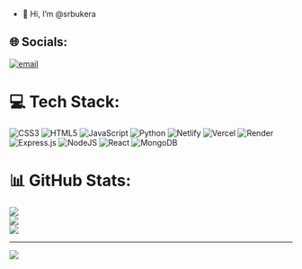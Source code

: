 - 👋 Hi, I’m @srbukera

## 🌐 Socials:
[![email](https://img.shields.io/badge/Email-D14836?logo=gmail&logoColor=white)](mailto:bukerasakir7@gmail.com) 

# 💻 Tech Stack:
![CSS3](https://img.shields.io/badge/css3-%231572B6.svg?style=for-the-badge&logo=css3&logoColor=white) ![HTML5](https://img.shields.io/badge/html5-%23E34F26.svg?style=for-the-badge&logo=html5&logoColor=white) ![JavaScript](https://img.shields.io/badge/javascript-%23323330.svg?style=for-the-badge&logo=javascript&logoColor=%23F7DF1E) ![Python](https://img.shields.io/badge/python-3670A0?style=for-the-badge&logo=python&logoColor=ffdd54) ![Netlify](https://img.shields.io/badge/netlify-%23000000.svg?style=for-the-badge&logo=netlify&logoColor=#00C7B7) ![Vercel](https://img.shields.io/badge/vercel-%23000000.svg?style=for-the-badge&logo=vercel&logoColor=white) ![Render](https://img.shields.io/badge/Render-%46E3B7.svg?style=for-the-badge&logo=render&logoColor=white) ![Express.js](https://img.shields.io/badge/express.js-%23404d59.svg?style=for-the-badge&logo=express&logoColor=%2361DAFB) ![NodeJS](https://img.shields.io/badge/node.js-6DA55F?style=for-the-badge&logo=node.js&logoColor=white) ![React](https://img.shields.io/badge/react-%2320232a.svg?style=for-the-badge&logo=react&logoColor=%2361DAFB) ![MongoDB](https://img.shields.io/badge/MongoDB-%234ea94b.svg?style=for-the-badge&logo=mongodb&logoColor=white)
# 📊 GitHub Stats:
![](https://github-readme-stats.vercel.app/api?username=srbukera&theme=dark&hide_border=false&include_all_commits=false&count_private=false)<br/>
![](https://github-readme-streak-stats.herokuapp.com/?user=srbukera&theme=dark&hide_border=false)<br/>
![](https://github-readme-stats.vercel.app/api/top-langs/?username=srbukera&theme=dark&hide_border=false&include_all_commits=false&count_private=false&layout=compact)

---
[![](https://visitcount.itsvg.in/api?id=srbukera&icon=0&color=0)](https://visitcount.itsvg.in)

<!-- Proudly created with GPRM ( https://gprm.itsvg.in ) -->
<!---
srbukera/srbukera is a ✨ special ✨ repository because its `README.md` (this file) appears on your GitHub profile.
You can click the Preview link to take a look at your changes.
--->
